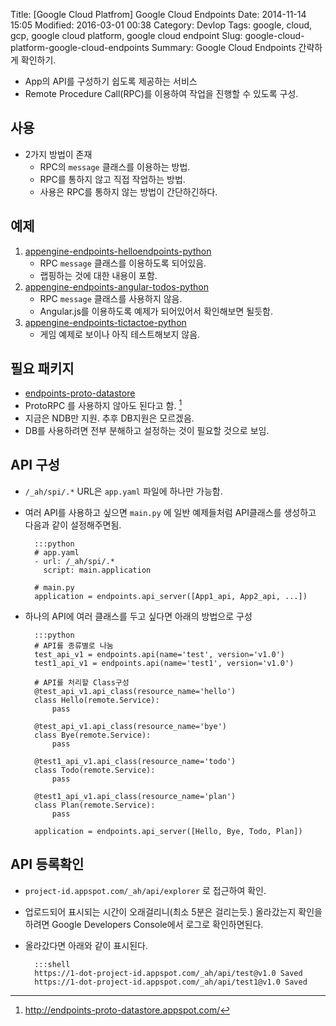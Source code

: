 Title: [Google Cloud Platfrom] Google Cloud Endpoints
Date: 2014-11-14 15:05
Modified: 2016-03-01 00:38
Category: Devlop
Tags: google, cloud, gcp, google cloud platform, google cloud endpoint
Slug: google-cloud-platform-google-cloud-endpoints
Summary: Google Cloud Endpoints 간략하게 확인하기.

* App의 API를 구성하기 쉽도록 제공하는 서비스
* Remote Procedure Call(RPC)를 이용하여 작업을 진행할 수 있도록 구성.

## 사용

* 2가지 방법이 존재
    * RPC의 `message` 클래스를 이용하는 방법.
    * RPC를 통하지 않고 직접 작업하는 방법. 
    * 사용은 RPC를 통하지 않는 방법이 간단하긴하다.

## 예제

1. [appengine-endpoints-helloendpoints-python](https://github.com/GoogleCloudPlatform/appengine-endpoints-helloendpoints-python)
    * RPC `message` 클래스를 이용하도록 되어있음.
    * 랩핑하는 것에 대한 내용이 포함.
2. [appengine-endpoints-angular-todos-python](https://github.com/GoogleCloudPlatform/appengine-endpoints-angular-todos-python)
    * RPC `message` 클래스를 사용하지 않음.
    * Angular.js를 이용하도록 예제가 되어있어서 확인해보면 될듯함.
3. [appengine-endpoints-tictactoe-python](https://github.com/GoogleCloudPlatform/appengine-endpoints-tictactoe-python)
    * 게임 예제로 보이나 아직 테스트해보지 않음.

## 필요 패키지

* [endpoints-proto-datastore](https://github.com/GoogleCloudPlatform/endpoints-proto-datastore)
* ProtoRPC 를 사용하지 않아도 된다고 함. [^1]
* 지금은 NDB만 지원. 추후 DB지원은 모르겠음.
* DB를 사용하려면 전부 분해하고 설정하는 것이 필요할 것으로 보임.

## API 구성

* `/_ah/spi/.*` URL은 `app.yaml` 파일에 하나만 가능함.
* 여러 API를 사용하고 싶으면 `main.py` 에 일반 예제들처럼 API클래스를 생성하고 다음과 같이 설정해주면됨.

        :::python
        # app.yaml
        - url: /_ah/spi/.*
          script: main.application

        # main.py
        application = endpoints.api_server([App1_api, App2_api, ...])

* 하나의 API에 여러 클래스를 두고 싶다면 아래의 방법으로 구성

        :::python
        # API를 종류별로 나눔 
        test_api_v1 = endpoints.api(name='test', version='v1.0')
        test1_api_v1 = endpoints.api(name='test1', version='v1.0')
      
        # API를 처리할 Class구성
        @test_api_v1.api_class(resource_name='hello')
        class Hello(remote.Service):
            pass
  
        @test_api_v1.api_class(resource_name='bye')
        class Bye(remote.Service):
            pass
  
        @test1_api_v1.api_class(resource_name='todo')
        class Todo(remote.Service):
            pass

        @test1_api_v1.api_class(resource_name='plan')
        class Plan(remote.Service):
            pass

        application = endpoints.api_server([Hello, Bye, Todo, Plan])

## API 등록확인

* `project-id.appspot.com/_ah/api/explorer` 로 접근하여 확인.
* 업로드되어 표시되는 시간이 오래걸리니(최소 5분은 걸리는듯.) 올라갔는지 확인을 하려면 Google Developers Console에서 로그로 확인하면된다.
* 올라갔다면 아래와 같이 표시된다.

        :::shell
        https://1-dot-project-id.appspot.com/_ah/api/test@v1.0 Saved
        https://1-dot-project-id.appspot.com/_ah/api/test1@v1.0 Saved

[^1]: http://endpoints-proto-datastore.appspot.com/
